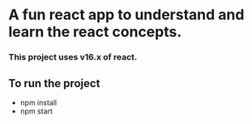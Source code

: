 # A fun react app to understand and learn the react concepts. 

### This project uses v16.x of react.

## To run the project

* npm install
* npm start
